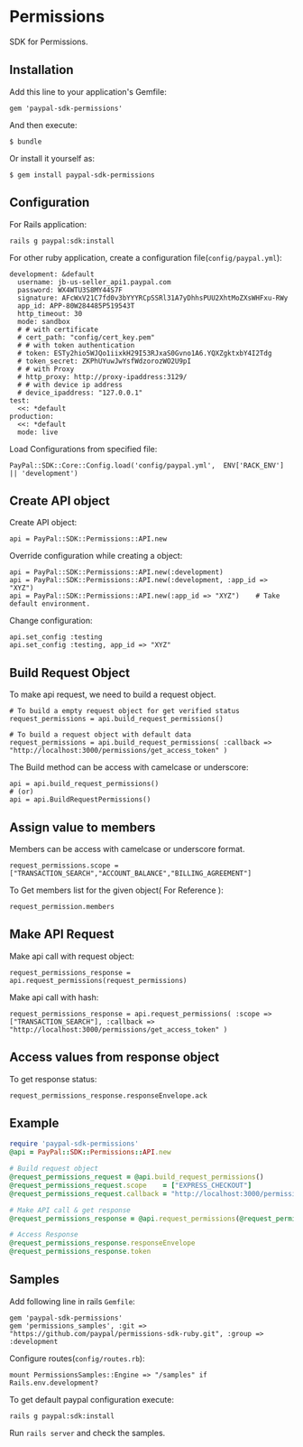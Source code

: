 # Permissions

SDK for Permissions.

## Installation

Add this line to your application's Gemfile:

    gem 'paypal-sdk-permissions'

And then execute:

    $ bundle

Or install it yourself as:

    $ gem install paypal-sdk-permissions

## Configuration

For Rails application:

    rails g paypal:sdk:install

For other ruby application, create a configuration file(`config/paypal.yml`):

    development: &default
      username: jb-us-seller_api1.paypal.com
      password: WX4WTU3S8MY44S7F
      signature: AFcWxV21C7fd0v3bYYYRCpSSRl31A7yDhhsPUU2XhtMoZXsWHFxu-RWy
      app_id: APP-80W284485P519543T
      http_timeout: 30
      mode: sandbox
      # # with certificate
      # cert_path: "config/cert_key.pem"
      # # with token authentication
      # token: ESTy2hio5WJQo1iixkH29I53RJxaS0Gvno1A6.YQXZgktxbY4I2Tdg
      # token_secret: ZKPhUYuwJwYsfWdzorozWO2U9pI
      # # with Proxy
      # http_proxy: http://proxy-ipaddress:3129/
      # # with device ip address
      # device_ipaddress: "127.0.0.1"
    test:
      <<: *default
    production:
      <<: *default
      mode: live

Load Configurations from specified file:

    PayPal::SDK::Core::Config.load('config/paypal.yml',  ENV['RACK_ENV'] || 'development')

## Create API object

Create API object:

    api = PayPal::SDK::Permissions::API.new

Override configuration while creating a object:

    api = PayPal::SDK::Permissions::API.new(:development)
    api = PayPal::SDK::Permissions::API.new(:development, :app_id => "XYZ")
    api = PayPal::SDK::Permissions::API.new(:app_id => "XYZ")    # Take default environment.

Change configuration:

    api.set_config :testing
    api.set_config :testing, app_id => "XYZ"


## Build Request Object

To make api request, we need to build a request object.

    # To build a empty request object for get verified status
    request_permissions = api.build_request_permissions()

    # To build a request object with default data
    request_permissions = api.build_request_permissions( :callback => "http://localhost:3000/permissions/get_access_token" )

The Build method can be access with camelcase or underscore:

    api = api.build_request_permissions()
    # (or)
    api = api.BuildRequestPermissions()

## Assign value to members

Members can be access with camelcase or underscore format.

    request_permissions.scope = ["TRANSACTION_SEARCH","ACCOUNT_BALANCE","BILLING_AGREEMENT"]

To Get members list for the given object( For Reference ):

    request_permission.members

## Make API Request

Make api call with request object:

    request_permissions_response = api.request_permissions(request_permissions)

Make api call with hash:

    request_permissions_response = api.request_permissions( :scope => ["TRANSACTION_SEARCH"], :callback => "http://localhost:3000/permissions/get_access_token" )


## Access values from response object

To get response status:

    request_permissions_response.responseEnvelope.ack

## Example

```ruby
require 'paypal-sdk-permissions'
@api = PayPal::SDK::Permissions::API.new

# Build request object
@request_permissions_request = @api.build_request_permissions()
@request_permissions_request.scope    = ["EXPRESS_CHECKOUT"]
@request_permissions_request.callback = "http://localhost:3000/permissions/get_access_token"

# Make API call & get response
@request_permissions_response = @api.request_permissions(@request_permissions_request)

# Access Response
@request_permissions_response.responseEnvelope
@request_permissions_response.token
```

## Samples

Add following line in rails `Gemfile`:

    gem 'paypal-sdk-permissions'
    gem 'permissions_samples', :git => "https://github.com/paypal/permissions-sdk-ruby.git", :group => :development

Configure routes(`config/routes.rb`):

    mount PermissionsSamples::Engine => "/samples" if Rails.env.development?

To get default paypal configuration execute:

    rails g paypal:sdk:install

Run `rails server` and check the samples.
